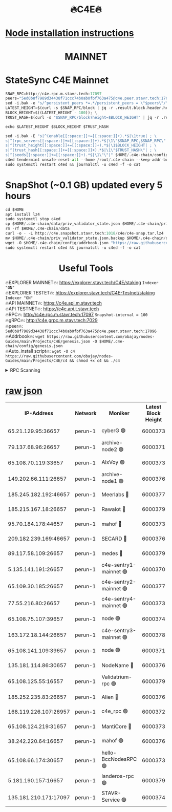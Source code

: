 <h1 align="center"> 🔥C4E🔥</h1>

[Node installation instructions](https://github.com/obajay/nodes-Guides/tree/main/Projects/C4E)
=

<h1 align="center"> MAINNET</h1>

# StateSync C4E Mainnet
```python
SNAP_RPC=http://c4e.rpc.m.stavr.tech:17097
peers="5ed0b8f7989d34438f71ccc74b0ab0fbf763a475@c4e.peer.stavr.tech:17096"
sed -i.bak -e "s/^persistent_peers *=.*/persistent_peers = \"$peers\"/" $HOME/.c4e-chain/config/config.toml
LATEST_HEIGHT=$(curl -s $SNAP_RPC/block | jq -r .result.block.header.height); \
BLOCK_HEIGHT=$((LATEST_HEIGHT - 100)); \
TRUST_HASH=$(curl -s "$SNAP_RPC/block?height=$BLOCK_HEIGHT" | jq -r .result.block_id.hash)

echo $LATEST_HEIGHT $BLOCK_HEIGHT $TRUST_HASH

sed -i.bak -E "s|^(enable[[:space:]]+=[[:space:]]+).*$|\1true| ; \
s|^(rpc_servers[[:space:]]+=[[:space:]]+).*$|\1\"$SNAP_RPC,$SNAP_RPC\"| ; \
s|^(trust_height[[:space:]]+=[[:space:]]+).*$|\1$BLOCK_HEIGHT| ; \
s|^(trust_hash[[:space:]]+=[[:space:]]+).*$|\1\"$TRUST_HASH\"| ; \
s|^(seeds[[:space:]]+=[[:space:]]+).*$|\1\"\"|" $HOME/.c4e-chain/config/config.toml
c4ed tendermint unsafe-reset-all --home /root/.c4e-chain --keep-addr-book
sudo systemctl restart c4ed && journalctl -u c4ed -f -o cat
```
# SnapShot (~0.1 GB) updated every 5 hours
```python
cd $HOME
apt install lz4
sudo systemctl stop c4ed
cp $HOME/.c4e-chain/data/priv_validator_state.json $HOME/.c4e-chain/priv_validator_state.json.backup
rm -rf $HOME/.c4e-chain/data
curl -o - -L http://c4e.snapshot.stavr.tech:1018/c4e/c4e-snap.tar.lz4 | lz4 -c -d - | tar -x -C $HOME/.c4e-chain --strip-components 2
mv $HOME/.c4e-chain/priv_validator_state.json.backup $HOME/.c4e-chain/data/priv_validator_state.json
wget -O $HOME/.c4e-chain/config/addrbook.json "https://raw.githubusercontent.com/obajay/nodes-Guides/main/Projects/C4E/addrbook.json"
sudo systemctl restart c4ed && journalctl -u c4ed -f -o cat
```
 <h1 align="center"> Useful Tools</h1>

🔥EXPLORER MAINNET🔥:  https://explorer.stavr.tech/C4E/staking            `Indexer "ON"` \
🔥EXPLORER TESTET🔥:   https://explorer.stavr.tech/C4E-Testnet/staking     `Indexer "ON"` \
🔥API MAINNET🔥:       https://c4e.api.m.stavr.tech \
🔥API TESTNET🔥:       https://c4e.api.t.stavr.tech \
🔥RPC🔥:               http://c4e.rpc.m.stavr.tech:17097                  `Snapshot-interval = 100` \
🔥gRPC🔥:              http://c4e.grpc.m.stavr.tech:7029 \
🔥peer🔥:              `5ed0b8f7989d34438f71ccc74b0ab0fbf763a475@c4e.peer.stavr.tech:17096` \
🔥Addrbook🔥:    ```wget https://raw.githubusercontent.com/obajay/nodes-Guides/main/Projects/C4E/genesis.json -O $HOME/.c4e-chain/config/genesis.json``` \
🔥Auto_install script🔥: ```wget -O c4 https://raw.githubusercontent.com/obajay/nodes-Guides/main/Projects/C4E/c4 && chmod +x c4 && ./c4```





<details>
<summary>RPC Scanning</summary>

<h2 align="center"> We scan nodes in real time every 4 hours. And we provide the final result of RPC endpoints.
We cannot influence the operation of these nodes in any way. </h2>


```python
If Voting Power is higher than 0 --> then the Node is a validator of the network and may be subject to attack and be a potential threat to the chain.
```
```python
We marked such validators with a red symbol
```

</details>

[raw json](https://rpc-check.c4e.stavr.tech/c4e/rpc-c4e-result.json)
=



<table><tr><th>IP-Address</th><th>Network</th><th>Moniker</th><th>Latest Block Height</th><th>Earliest Block Height</th><th>Catching Up</th><th>Voting Power</th><th>Scan Time</th></tr><tr><td>65.21.129.95:36657</td><td>perun-1</td><td>cyberG 🟢</td><td>6000373</td><td>0</td><td>False</td><td>0</td><td>2023-11-24T18:38:11.985415748UTC</td></tr><tr><td>79.137.68.96:26657</td><td>perun-1</td><td>archive-node2 🟢</td><td>6000371</td><td>1</td><td>False</td><td>0</td><td>2023-11-24T18:37:55.100564386UTC</td></tr><tr><td>65.108.70.119:33657</td><td>perun-1</td><td>AlxVoy 🟢</td><td>6000373</td><td>1</td><td>False</td><td>0</td><td>2023-11-24T18:38:11.633417833UTC</td></tr><tr><td>149.202.66.111:26657</td><td>perun-1</td><td>archive-node1 🟢</td><td>6000376</td><td>1</td><td>False</td><td>0</td><td>2023-11-24T18:38:28.147108365UTC</td></tr><tr><td>185.245.182.192:46657</td><td>perun-1</td><td>Meerlabs 🔴</td><td>6000377</td><td>1051501</td><td>False</td><td>493550</td><td>2023-11-24T18:38:33.667892322UTC</td></tr><tr><td>185.215.167.18:26657</td><td>perun-1</td><td>Rawalot 🔴</td><td>6000379</td><td>1090501</td><td>False</td><td>579034</td><td>2023-11-24T18:38:47.863435673UTC</td></tr><tr><td>95.70.184.178:44657</td><td>perun-1</td><td>mahof 🔴</td><td>6000373</td><td>2342001</td><td>False</td><td>1357006</td><td>2023-11-24T18:38:10.942124114UTC</td></tr><tr><td>209.182.239.169:46657</td><td>perun-1</td><td>SECARD 🔴</td><td>6000376</td><td>2616101</td><td>False</td><td>675729</td><td>2023-11-24T18:38:25.519870149UTC</td></tr><tr><td>89.117.58.109:26657</td><td>perun-1</td><td>medes 🔴</td><td>6000379</td><td>2826001</td><td>False</td><td>471345</td><td>2023-11-24T18:38:42.794190006UTC</td></tr><tr><td>5.135.141.191:26657</td><td>perun-1</td><td>c4e-sentry1-mainnet 🟢</td><td>6000370</td><td>4267001</td><td>False</td><td>0</td><td>2023-11-24T18:37:54.746940073UTC</td></tr><tr><td>65.109.30.185:26657</td><td>perun-1</td><td>c4e-sentry2-mainnet 🟢</td><td>6000377</td><td>5186001</td><td>False</td><td>0</td><td>2023-11-24T18:38:33.296501987UTC</td></tr><tr><td>77.55.216.80:26657</td><td>perun-1</td><td>c4e-sentry4-mainnet 🟢</td><td>6000373</td><td>5187001</td><td>False</td><td>0</td><td>2023-11-24T18:38:11.305578737UTC</td></tr><tr><td>65.108.75.107:39657</td><td>perun-1</td><td>node 🟢</td><td>6000374</td><td>5198801</td><td>False</td><td>0</td><td>2023-11-24T18:38:14.700174492UTC</td></tr><tr><td>163.172.18.144:26657</td><td>perun-1</td><td>c4e-sentry3-mainnet 🟢</td><td>6000378</td><td>5286001</td><td>False</td><td>0</td><td>2023-11-24T18:38:36.332207567UTC</td></tr><tr><td>65.108.141.109:39657</td><td>perun-1</td><td>node 🟢</td><td>6000371</td><td>5303301</td><td>False</td><td>0</td><td>2023-11-24T18:37:57.479209738UTC</td></tr><tr><td>135.181.114.86:30657</td><td>perun-1</td><td>NodeName 🔴</td><td>6000376</td><td>5508301</td><td>False</td><td>333717</td><td>2023-11-24T18:38:28.497786255UTC</td></tr><tr><td>65.108.125.55:16557</td><td>perun-1</td><td>Validatrium-rpc 🟢</td><td>6000379</td><td>5551301</td><td>False</td><td>0</td><td>2023-11-24T18:38:45.162955342UTC</td></tr><tr><td>185.252.235.83:26657</td><td>perun-1</td><td>Alien 🔴</td><td>6000376</td><td>5736001</td><td>False</td><td>380508</td><td>2023-11-24T18:38:28.783261059UTC</td></tr><tr><td>168.119.226.107:26957</td><td>perun-1</td><td>c4e_rpc 🟢</td><td>6000372</td><td>5900372</td><td>False</td><td>0</td><td>2023-11-24T18:38:03.836333468UTC</td></tr><tr><td>65.108.124.219:31657</td><td>perun-1</td><td>MantiCore 🔴</td><td>6000373</td><td>5900373</td><td>False</td><td>837365</td><td>2023-11-24T18:38:10.285833730UTC</td></tr><tr><td>38.242.220.64:16657</td><td>perun-1</td><td>mahof 🟢</td><td>6000376</td><td>5980001</td><td>False</td><td>0</td><td>2023-11-24T18:38:25.817640115UTC</td></tr><tr><td>65.108.66.174:30657</td><td>perun-1</td><td>hello-BccNodesRPC 🟢</td><td>6000373</td><td>5985401</td><td>False</td><td>0</td><td>2023-11-24T18:38:12.321169896UTC</td></tr><tr><td>5.181.190.157:16657</td><td>perun-1</td><td>landeros-rpc 🟢</td><td>6000379</td><td>5991001</td><td>False</td><td>0</td><td>2023-11-24T18:38:47.555607542UTC</td></tr><tr><td>135.181.210.171:17097</td><td>perun-1</td><td>STAVR-Service 🟢</td><td>6000374</td><td>5997001</td><td>False</td><td>0</td><td>2023-11-24T18:38:17.085990133UTC</td></tr></table>
